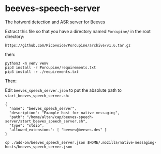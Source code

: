 # beeves-speech-server
The hotword detection and ASR server for Beeves

Extract this file so that you have a directory named `Porcupine/` in the root directory:

`https://github.com/Picovoice/Porcupine/archive/v1.6.tar.gz`

then:

```
python3 -m venv venv
pip3 install -r Porcupine/requirements.txt
pip3 install -r ./requirements.txt
```


Then:


Edit `beeves_speech_server.json` to put the absolute path to `start_beeves_speech_server.sh`:


```
{
  "name": "beeves_speech_server",
  "description": "Example host for native messaging",
  "path": "/home/altan/cap/beeves-speech-server/start_beeves_speech_server.sh",
  "type": "stdio",
  "allowed_extensions": [ "beeves@beeves.dev" ]
}

```

```
cp ./add-on/beeves_speech_server.json $HOME/.mozilla/native-messaging-hosts/beeves_speech_server.json
```

